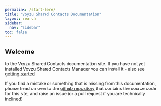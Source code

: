 ```yaml
---
permalink: /start-here/
title: "Voyzu Shared Contacts Documentation"
layout: search
sidebar:
  nav: "sidebar"
toc: false
---
```

## Welcome

to the Voyzu Shared Contacts documentation site.  If you have not yet installed Voyzu Shared Contacts Manager you can [install it](market) - also see [getting started](getting-started)

If you find a mistake or something that is missing from this documentation, please head on over to the [github repository](https://github.com/chrisjameslennon/mm/) that contains the source code for this site, and raise an issue (or a pull request if you are technically inclined)
